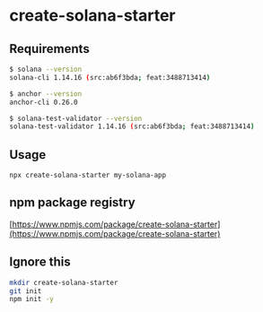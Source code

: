 # create-solana-starter

## Requirements

```sh
$ solana --version
solana-cli 1.14.16 (src:ab6f3bda; feat:3488713414)

$ anchor --version
anchor-cli 0.26.0

$ solana-test-validator --version
solana-test-validator 1.14.16 (src:ab6f3bda; feat:3488713414)
```

## Usage

`npx create-solana-starter my-solana-app`

## npm package registry

[https://www.npmjs.com/package/create-solana-starter](https://www.npmjs.com/package/create-solana-starter)

## Ignore this

```sh
mkdir create-solana-starter
git init
npm init -y
```
